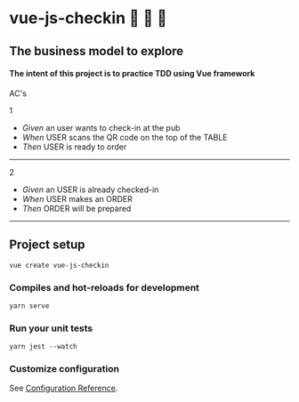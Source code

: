 # vue-js-checkin  🍺  🍔  🚀

## The business model to explore
#### The intent of this project is to practice TDD using Vue framework

AC's

1

- *Given* an user wants to check-in at the pub 
- *When* USER scans the QR code on the top of the TABLE
- *Then* USER is ready to order

----------------------------------------

2

- *Given* an USER is already checked-in 
- *When* USER makes an ORDER 
- *Then* ORDER will be prepared

-----------------------------------------



## Project setup
```
vue create vue-js-checkin
```

### Compiles and hot-reloads for development
```
yarn serve
```

### Run your unit tests
```
yarn jest --watch
```


### Customize configuration
See [Configuration Reference](https://cli.vuejs.org/config/).
